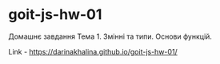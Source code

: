 # goit-js-hw-01

Домашнє завдання Тема 1. Змінні та типи. Основи функцій.

Link - https://darinakhalina.github.io/goit-js-hw-01/
